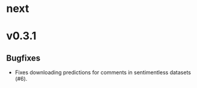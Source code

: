 # next

# v0.3.1

## Bugfixes

- Fixes downloading predictions for comments in sentimentless datasets (#6).
